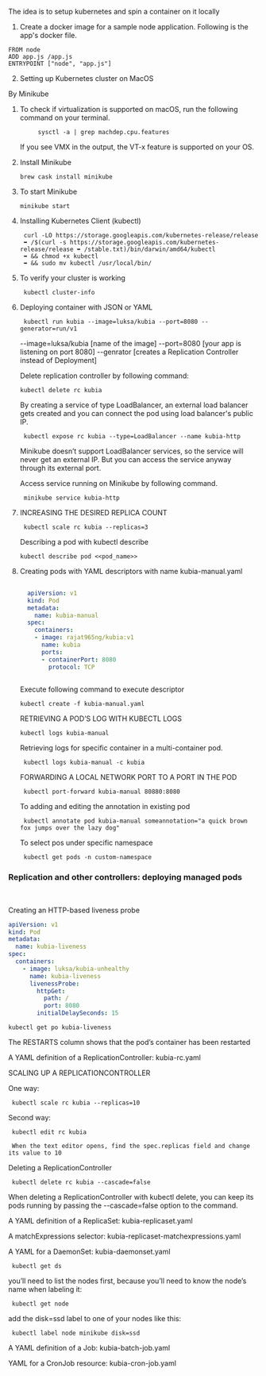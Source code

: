 

The idea is to setup kubernetes and spin a container on it locally

1. Create a docker image for a sample node application. Following is the app's docker file.
```
FROM node
ADD app.js /app.js
ENTRYPOINT ["node", "app.js"]
```

2. Setting up Kubernetes cluster on MacOS

By Minikube

1. To check if virtualization is supported on macOS, run the following command on your terminal.
   
   ```$xslt
        sysctl -a | grep machdep.cpu.features
   ```
   
   If you see VMX in the output, the VT-x feature is supported on your OS.
   
2.  Install Minikube
    
    ```$xslt
    brew cask install minikube
    ```   
    
3. To start Minikube
    
    ```$xslt
    minikube start
    ```    
 
4. Installing Kubernetes Client (kubectl)
   
   ```$xslt
    curl -LO https://storage.googleapis.com/kubernetes-release/release
    ➥ /$(curl -s https://storage.googleapis.com/kubernetes-release/release ➥ /stable.txt)/bin/darwin/amd64/kubectl
    ➥ && chmod +x kubectl
    ➥ && sudo mv kubectl /usr/local/bin/
    ```     
    
5. To verify your cluster is working
    
    ```$xslt
     kubectl cluster-info
    ```    
  
6. Deploying container with JSON or YAML
    
    ```$xslt
     kubectl run kubia --image=luksa/kubia --port=8080 --generator=run/v1
    ``` 
    
    --image=luksa/kubia [name of the image]
    --port=8080 [your app is listening on port 8080]
    --genrator [creates a Replication Controller instead of Deployment]
    
    Delete replication controller by following command:
    
    ```$xslt
    kubectl delete rc kubia
    ```
    
    By creating a service of type LoadBalancer, an external load balancer gets 
    created and you can connect the pod using load balancer's public IP.
    
   ```$xslt
    kubectl expose rc kubia --type=LoadBalancer --name kubia-http
   ``` 
   
   Minikube doesn’t support LoadBalancer services, so the service will never get an external IP.
   But you can access the service anyway through its external port.
   
   Access service running on Minikube by  following command.
   
   ```$xslt
    minikube service kubia-http
   ```
   
7.  INCREASING THE DESIRED REPLICA COUNT

    ```$xslt
     kubectl scale rc kubia --replicas=3
    ```  
    
    Describing a pod with kubectl describe
    
    ```$xslt
    kubectl describe pod <<pod_name>>
    ```
   
8. Creating pods with YAML descriptors with name kubia-manual.yaml

   ```yaml
      
     apiVersion: v1
     kind: Pod
     metadata:
       name: kubia-manual
     spec:
       containers:
       - image: rajat965ng/kubia:v1
         name: kubia
         ports:
         - containerPort: 8080
           protocol: TCP
  
   ```   
   
   Execute following command to execute descriptor
   
   ```$xslt
   kubectl create -f kubia-manual.yaml 
   ```
   
   RETRIEVING A POD’S LOG WITH KUBECTL LOGS
   
   ```$xslt
   kubectl logs kubia-manual
   ```   
   
   Retrieving logs for specific container in a multi-container pod.
   
   ```$xslt
    kubectl logs kubia-manual -c kubia
   ```
   
   FORWARDING A LOCAL NETWORK PORT TO A PORT IN THE POD
   
   ```$xslt
    kubectl port-forward kubia-manual 80880:8080
   ```
   
   To adding and editing the annotation in existing pod
   ```$xslt
    kubectl annotate pod kubia-manual someannotation="a quick brown fox jumps over the lazy dog"
   ```
   
   To select pos under specific namespace
 
   ```$xslt
    kubectl get pods -n custom-namespace
   ```
   
<p>
<h3>Replication and other controllers: deploying managed pods</h3><br>

Creating an HTTP-based liveness probe

```yaml
apiVersion: v1
kind: Pod
metadata:
  name: kubia-liveness
spec:
  containers:
    - image: luksa/kubia-unhealthy
      name: kubia-liveness
      livenessProbe:
        httpGet:
          path: /
          port: 8080
        initialDelaySeconds: 15    
```

```kubectl get po kubia-liveness```

The RESTARTS column shows that the pod’s container has been restarted<br>


A YAML definition of a ReplicationController: kubia-rc.yaml

SCALING UP A REPLICATIONCONTROLLER<br>

One way:
```$xslt
 kubectl scale rc kubia --replicas=10
```

Second way:
```$xslt
 kubectl edit rc kubia
 
 When the text editor opens, find the spec.replicas field and change its value to 10
```

Deleting a ReplicationController <br>

```$xslt
 kubectl delete rc kubia --cascade=false
```

When deleting a ReplicationController with kubectl delete, you can keep its pods running by passing the --cascade=false option to the command.

A YAML definition of a ReplicaSet: kubia-replicaset.yaml

A matchExpressions selector: kubia-replicaset-matchexpressions.yaml

A YAML for a DaemonSet: kubia-daemonset.yaml

```$xslt
 kubectl get ds
```
you’ll need to list the nodes first, because you’ll need to know the node’s name when labeling it:

```$xslt
 kubectl get node
```

add the disk=ssd label to one of your nodes like this:

```$xslt
 kubectl label node minikube disk=ssd
```

A YAML definition of a Job: kubia-batch-job.yaml

YAML for a CronJob resource: kubia-cron-job.yaml

</p>   